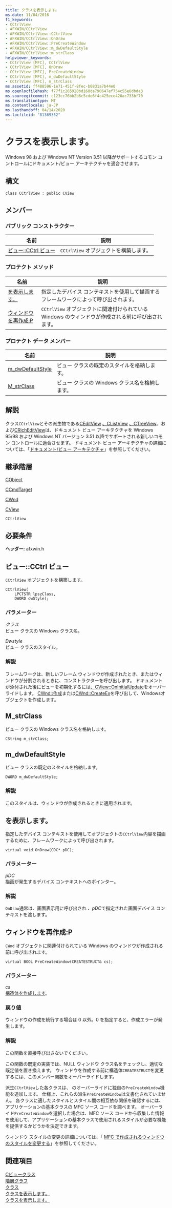```yaml
---
title: クラスを表示します。
ms.date: 11/04/2016
f1_keywords:
- CCtrlView
- AFXWIN/CCtrlView
- AFXWIN/CCtrlView::CCtrlView
- AFXWIN/CCtrlView::OnDraw
- AFXWIN/CCtrlView::PreCreateWindow
- AFXWIN/CCtrlView::m_dwDefaultStyle
- AFXWIN/CCtrlView::m_strClass
helpviewer_keywords:
- CCtrlView [MFC], CCtrlView
- CCtrlView [MFC], OnDraw
- CCtrlView [MFC], PreCreateWindow
- CCtrlView [MFC], m_dwDefaultStyle
- CCtrlView [MFC], m_strClass
ms.assetid: ff488596-1e71-451f-8fec-b0831a7b44e0
ms.openlocfilehash: f77f1c265920bd160da790647ef754c55e6dbda3
ms.sourcegitcommit: c123cc76bb2b6c5cde6f4c425ece420ac733bf70
ms.translationtype: MT
ms.contentlocale: ja-JP
ms.lasthandoff: 04/14/2020
ms.locfileid: "81369352"
---
```

# <a name="cctrlview-class"></a>クラスを表示します。

Windows 98 および Windows NT Version 3.51 以降がサポートするコモン コントロールにドキュメント/ビュー アーキテクチャを適合させます。

## <a name="syntax"></a>構文

```
class CCtrlView : public CView
```

## <a name="members"></a>メンバー

### <a name="public-constructors"></a>パブリック コンストラクター

|名前|説明|
|----------|-----------------|
|[ビュー::CCtrl ビュー](#cctrlview)|`CCtrlView` オブジェクトを構築します。|

### <a name="protected-methods"></a>プロテクト メソッド

|名前|説明|
|----------|-----------------|
|[を表示します。](#ondraw)|指定したデバイス コンテキストを使用して描画するフレームワークによって呼び出されます。|
|[ウィンドウを再作成:P](#precreatewindow)|`CCtrlView` オブジェクトに関連付けられている Windows のウィンドウが作成される前に呼び出されます。|

### <a name="protected-data-members"></a>プロテクト データ メンバー

|名前|説明|
|----------|-----------------|
|[m_dwDefaultStyle](#m_dwdefaultstyle)|ビュー クラスの既定のスタイルを格納します。|
|[M_strClass](#m_strclass)|ビュー クラスの Windows クラス名を格納します。|

## <a name="remarks"></a>解説

クラス`CCtrlView`とその派生物である[CEditView](../../mfc/reference/ceditview-class.md) [、CListView](../../mfc/reference/clistview-class.md) [、CTreeView](../../mfc/reference/ctreeview-class.md)、および[CRichEditView](../../mfc/reference/cricheditview-class.md)は、ドキュメント ビュー アーキテクチャを Windows 95/98 および Windows NT バージョン 3.51 以降でサポートされる新しいコモン コントロールに適合させます。 ドキュメント ビュー アーキテクチャの詳細については、「[ドキュメント/ビュー アーキテクチャ](../../mfc/document-view-architecture.md)」を参照してください。

## <a name="inheritance-hierarchy"></a>継承階層

[CObject](../../mfc/reference/cobject-class.md)

[CCmdTarget](../../mfc/reference/ccmdtarget-class.md)

[CWnd](../../mfc/reference/cwnd-class.md)

[CView](../../mfc/reference/cview-class.md)

`CCtrlView`

## <a name="requirements"></a>必要条件

**ヘッダー:** afxwin.h

## <a name="cctrlviewcctrlview"></a><a name="cctrlview"></a>ビュー::CCtrl ビュー

`CCtrlView` オブジェクトを構築します。

```
CCtrlView(
    LPCTSTR lpszClass,
    DWORD dwStyle);
```

### <a name="parameters"></a>パラメーター

*クラス*<br/>
ビュー クラスの Windows クラス名。

*Dwstyle*<br/>
ビュー クラスのスタイル。

### <a name="remarks"></a>解説

フレームワークは、新しいフレーム ウィンドウが作成されたとき、またはウィンドウが分割されるときに、コンストラクターを呼び出します。 ドキュメントが添付された後にビューを初期化するには[、CView::OnInitialUpdate](../../mfc/reference/cview-class.md#oninitialupdate)をオーバーライドします。 [CWnd::作成](../../mfc/reference/cwnd-class.md#create)または[CWnd::CreateEx](../../mfc/reference/cwnd-class.md#createex)を呼び出して、Windowsオブジェクトを作成します。

## <a name="cctrlviewm_strclass"></a><a name="m_strclass"></a>M_strClass

ビュー クラスの Windows クラス名を格納します。

```
CString m_strClass;
```

## <a name="cctrlviewm_dwdefaultstyle"></a><a name="m_dwdefaultstyle"></a>m_dwDefaultStyle

ビュー クラスの既定のスタイルを格納します。

```
DWORD m_dwDefaultStyle;
```

### <a name="remarks"></a>解説

このスタイルは、ウィンドウが作成されるときに適用されます。

## <a name="cctrlviewondraw"></a><a name="ondraw"></a>を表示します。

指定したデバイス コンテキストを使用してオブジェクトの`CCtrlView`内容を描画するために、フレームワークによって呼び出されます。

```
virtual void OnDraw(CDC* pDC);
```

### <a name="parameters"></a>パラメーター

*pDC*<br/>
描画が発生するデバイス コンテキストへのポインター。

### <a name="remarks"></a>解説

`OnDraw`通常は、画面表示用に呼び出され *、pDC*で指定された画面デバイス コンテキストを渡します。

## <a name="cctrlviewprecreatewindow"></a><a name="precreatewindow"></a>ウィンドウを再作成:P

`CWnd` オブジェクトに関連付けられている Windows のウィンドウが作成される前に呼び出されます。

```
virtual BOOL PreCreateWindow(CREATESTRUCT& cs);
```

### <a name="parameters"></a>パラメーター

*cs*<br/>
[構造体を作成します](/windows/win32/api/winuser/ns-winuser-createstructw)。

### <a name="return-value"></a>戻り値

ウィンドウの作成を続行する場合は 0 以外。0 を指定すると、作成エラーが発生します。

### <a name="remarks"></a>解説

この関数を直接呼び出さないでください。

この関数の既定の実装では、NULL ウィンドウ クラス名をチェックし、適切な既定値を置き換えます。 ウィンドウを作成する前に構造体`CREATESTRUCT`を変更するには、このメンバー関数をオーバーライドします。

派生`CCtrlView`した各クラスは、 のオーバーライドに独自の`PreCreateWindow`機能を追加します。 仕様上、これらの派生`PreCreateWindow`は文書化されていません。 各クラスに適したスタイルとスタイル間の相互依存関係を確認するには、アプリケーションの基本クラスの MFC ソース コードを調べます。 オーバーライド`PreCreateWindow`を選択した場合は、MFC ソース コードから収集した情報を使用して、アプリケーションの基本クラスで使用されるスタイルが必要な機能を提供するかどうかを決定できます。

ウィンドウ スタイルの変更の詳細については、「 [MFC で作成されるウィンドウのスタイルを変更する](../../mfc/changing-the-styles-of-a-window-created-by-mfc.md)」を参照してください。

## <a name="see-also"></a>関連項目

[Cビュークラス](../../mfc/reference/cview-class.md)<br/>
[階層グラフ](../../mfc/hierarchy-chart.md)<br/>
[クラス](../../mfc/reference/ctreeview-class.md)<br/>
[クラスを表示します。](../../mfc/reference/clistview-class.md)<br/>
[クラスを表示します。](../../mfc/reference/cricheditview-class.md)

